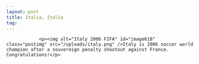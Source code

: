 ```yaml
---
layout: post
title: Italia, Italia
tag: 
---
```



                <p><img alt="Italy 2006 FIFA" id="image618" class="postimg" src="/uploads/italy.png" />Italy is 2006 soccer world champion after a souvereign penalty shootout against France. Congratulations!</p>
            
